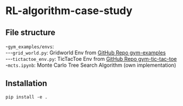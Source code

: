 ﻿# RL-algorithm-case-study

## File structure
-`gym_examples/envs`:  
---`grid_world.py`: Gridworld Env from [GitHub Repo gym-examples](https://github.com/Farama-Foundation/gym-examples)  
---`tictactoe_env.py`: TicTacToe Env from [GitHub Repo gym-tic-tac-toe](https://github.com/LudwigStumpp/gym-tic-tac-toe)  
-`mcts.ipynb`: Monte Carlo Tree Search Algorithm (own implementation)

## Installation
```shell
pip install -e .
```
